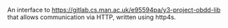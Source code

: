An interface to https://gitlab.cs.man.ac.uk/e95594pa/y3-project-obdd-lib that allows communication via HTTP, written using http4s.